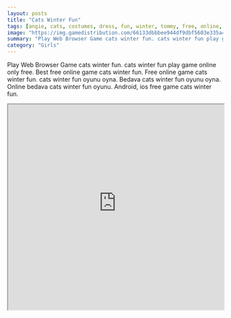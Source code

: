 ```yaml
---
layout: posts
title: "Cats Winter Fun"
tags: [angie, cats, costumes, dress, fun, winter, tommy, free, online, games, oyna, game, free, games, play, play, games]
image: "https://img.gamedistribution.com/66133dbbbee944df9dbf5603e335a435.jpg"
summary: "Play Web Browser Game cats winter fun. cats winter fun play game online only free. Best free online game cats winter fun. Free online game cats winter fun. cats winter fun oyunu oyna. Bedava cats winter fun oyunu oyna. Online bedava cats winter fun oyunu. Android, ios free game cats winter fun."
category: "Girls"
---
```


Play Web Browser Game cats winter fun. cats winter fun play game online only free. Best free online game cats winter fun. Free online game cats winter fun. cats winter fun oyunu oyna. Bedava cats winter fun oyunu oyna. Online bedava cats winter fun oyunu. Android, ios free game cats winter fun.

<iframe width="100%" height="480px;" src="https://html5.gamedistribution.com/66133dbbbee944df9dbf5603e335a435/"></iframe>